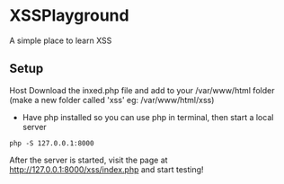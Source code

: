 # XSSPlayground
A simple place to learn XSS

## Setup
Host
Download the inxed.php file and add to your /var/www/html folder (make a new folder called 'xss' eg: /var/www/html/xss)

* Have php installed so you can use php in terminal, then start a local server
```
php -S 127.0.0.1:8000
```
After the server is started, visit the page at http://127.0.0.1:8000/xss/index.php and start testing! 
